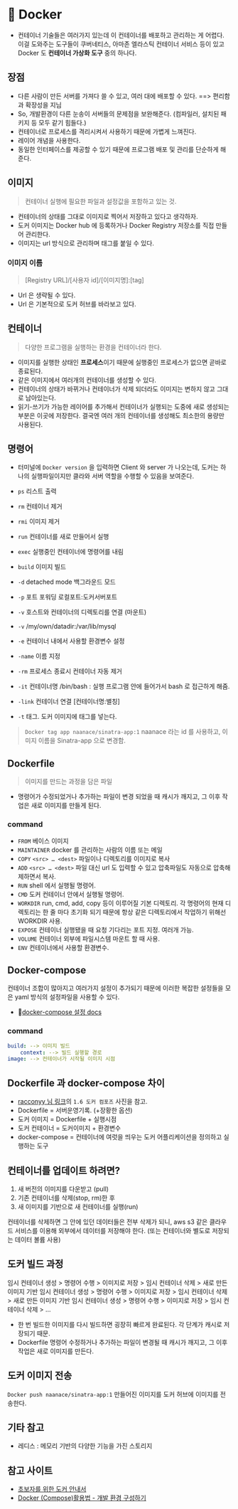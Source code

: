 # :whale: Docker 

- 컨테이너 기술들은 여러가지 있는데 이 컨테이너를 배포하고 관리하는 게 어렵다. 이걸 도와주는 도구들이 쿠버네티스, 아마존 엘라스틱 컨테이너 서비스 등이 있고
Docker 도 **컨테이너 가상화 도구** 중의 하나다.

## 장점
- 다른 사람이 만든 서버를 가져다 쓸 수 있고, 여러 대에 배포할 수 있다. ==> 편리함과 확장성을 지님
- So, 개발환경이 다른 눈송이 서버들의 문제점을 보완해준다. (컴파일러, 설치된 패키지 등 모두 같기 힘들다.)
- 컨테이너로 프로세스를 격리시켜서 사용하기 때문에 가볍게 느껴진다.
- 레이어 개념을 사용한다.
- 동일한 인터페이스를 제공할 수 있기 때문에 프로그램 배포 및 관리를 단순하게 해준다.

## 이미지
> 컨테이너 실행에 필요한 파일과 설정값을 포함하고 있는 것.

- 컨테이너의 상태를 그대로 이미지로 찍어서 저장하고 있다고 생각하자.
- 도커 이미지는 Docker hub 에 등록하거나 Docker Registry 저장소를 직접 만들어 관리한다.
- 이미지는 url 방식으로 관리하며 태그를 붙일 수 있다.

### 이미지 이름
> [Registry URL]/[사용자 id]/[이미지명]:[tag]

- Url 은 생략될 수 있다.
- Url 은 기본적으로 도커 허브를 바라보고 있다.

## 컨테이너
> 다양한 프로그램을 실행하는 환경을 컨테이너라 한다.

- 이미지를 실행한 상태인 **프로세스**이기 때문에 실행중인 프로세스가 없으면 곧바로 종료된다.
- 같은 이미지에서 여러개의 컨테이너를 생성할 수 있다.
- 컨테이너의 상태가 바뀌거나 컨테이너가 삭제 되더라도 이미지는 변하지 않고 그대로 남아있는다. 
- 읽기-쓰기가 가능한 레이어를 추가해서 컨테이너가 실행되는 도중에 새로 생성되는 부분은 이곳에 저장한다.
결국엔 여러 개의 컨테이너를 생성해도 최소한의 용량만 사용된다.

## 명령어
- 터미널에 `Docker version` 을 입력하면 Client 와 server 가 나오는데, 
도커는 하나의 실행파일이지만 클라와 서버 역할을 수행할 수 있음을 보여준다.

- `ps` 리스트 출력
- `rm` 컨테이너 제거
- `rmi` 이미지 제거
- `run` 컨테이너를 새로 만들어서 실행
- `exec` 실행중인 컨테이너에 명령어를 내림
- `build` 이미지 빌드
- `-d` detached mode 백그라운드 모드
- `-p` 포트 포워딩 로컬포트:도커서버포트
- `-v` 호스트와 컨테이너의 디렉토리를 연결 (마운트)
- `-v` /my/own/datadir:/var/lib/mysql
- `-e` 컨테이너 내에서 사용할 환경변수 설정
- `-name` 이름 지정
- `-rm` 프로세스 종료시 컨테이너 자동 제거
- `-it` 컨테이너명 /bin/bash : 실행 프로그램 안에 들어가서 bash 로 접근하게 해줌.
- `-link` 컨테이너 연결 [컨테이너명:별칭]
- `-t` 태그. 도커 이미지에 태그를 넣는다. 
> `Docker tag app naanace/sinatra-app:1`
> naanace 라는 id 를 사용하고, 이미지 이름을 Sinatra-app 으로 변경함.

## Dockerfile
> 이미지를 만드는 과정을 담은 파일

- 명령어가 수정되었거나 추가하는 파일이 변경 되었을 때 캐시가 깨지고, 그 이후 작업은 새로 이미지를 만들게 된다.

### command
- `FROM` 베이스 이미지
- `MAINTAINER` docker 를 관리하는 사람의 이름 또는 메일
- `COPY` `<src> … <dest>` 파일이나 디렉토리를 이미지로 복사
- `ADD` `<src> … <dest>` 파일 대신 url 도 입력할 수 있고 압축파일도 자동으로 압축해제하면서 복사.
- `RUN` shell 에서 실행될 명령어.
- `CMD` 도커 컨테이너 안에서 실행될 명령어.
- `WORKDIR` run, cmd, add, copy 등이 이루어질 기본 디렉토리. 각 명령어의 현재 디렉토리는 한 줄 마다 초기화 되기 때문에 항상 같은 디렉토리에서 작업하기 위해선 WORKDIR 사용.
- `EXPOSE` 컨테이너 실행됐을 때 요청 기다리는 포트 지정. 여러개 가능.
- `VOLUME` 컨테이너 외부에 파일시스템 마운트 할 때 사용.
- `ENV` 컨테이너에서 사용할 환경변수.

## Docker-compose
컨테이너 조합이 많아지고 여러가지 설정이 추가되기 때문에 이러한 복잡한 설정들을 모은 yaml 방식의 설정파일을 사용할 수 있다.
- :star2:[docker-compose 설정 docs](https://docs.docker.com/compose/compose-file/#dockerfile)

### command
```yaml
build: --> 이미지 빌드
    context: --> 빌드 실행할 경로
image: --> 컨테이너가 시작될 이미지 시점
```
## Dockerfile 과 docker-compose 차이
- [racconyy 님 링크](http://raccoonyy.github.io/docker-usages-for-dev-environment-setup/)의 `1.6 도커 컴포즈` 사진을 참고.
- Dockerfile = 서버운영기록. (+장황한 옵션)
- 도커 이미지 = Dockerfile + 실행시점
- 도커 컨테이너 = 도커이미지 + 환경변수
- docker-compose = 컨테이너에 여럿을 띄우는 도커 어플리케이션을 정의하고 실행하는 도구

## 컨테이너를 업데이트 하려면?
1) 새 버전의 이미지를 다운받고 (pull) 
2) 기존 컨테이너를 삭제(stop, rm)한 후
3) 새 이미지를 기반으로 새 컨테이너를 실행(run)

컨테이너를 삭제하면 그 안에 있던 데이터들은 전부 삭제가 되니, aws s3 같은 클라우드 서비스를 이용해 외부에서 데이터를 저장해야 한다. (또는 컨테이너와 별도로 저장되는 데이터 볼륨 사용)

## 도커 빌드 과정
임시 컨테이너 생성 > 명령어 수행 > 이미지로 저장 > 임시 컨테이너 삭제 >
새로 만든 이미지 기반 임시 컨테이너 생성 > 명령어 수행 > 이미지로 저장 > 임시 컨테이너 삭제 >
새로 만든 이미지 기반 임시 컨테이너 생성 > 명령어 수행 > 이미지로 저장 > 임시 컨테이너 삭제 > …

- 한 번 빌드한 이미지를 다시 빌드하면 굉장히 빠르게 완료된다. 각 단계가 캐시로 저장되기 때문.
- Dockerfile 명령어 수정하거나 추가하는 파일이 변경될 때 캐시가 깨지고, 그 이후 작업은 새로 이미지를 만든다.

## 도커 이미지 전송

`Docker push naanace/sinatra-app:1` 만들어진 이미지를 도커 허브에 이미지를 전송한다.

## 기타 참고
- 레디스 : 메모리 기반의 다양한 기능을 가진 스토리지

## 참고 사이트
- [초보자를 위한 도커 안내서](https://subicura.com/2017/01/19/docker-guide-for-beginners-1.html)
- [Docker (Compose)활용법 - 개발 환경 구성하기](http://raccoonyy.github.io/docker-usages-for-dev-environment-setup/)
